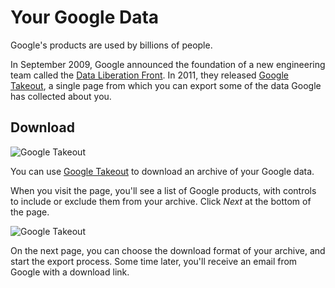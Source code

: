 # Your Google Data

Google's products are used by billions of people.

In September 2009, Google announced the foundation of a new engineering team called the [Data Liberation Front](http://en.wikipedia.org/wiki/Google_Data_Liberation_Front). In 2011, they released [Google Takeout](https://www.google.com/settings/takeout), a single page from which you can export some of the data Google has collected about you.

## Download

![Google Takeout ](docs/google_takeout.png)

You can use [Google Takeout](https://www.google.com/settings/takeout) to download an archive of your Google data.

When you visit the page, you'll see a list of Google products, with controls to include or exclude them from your archive. Click *Next* at the bottom of the page.

![Google Takeout ](docs/google_takeout_create.png)

On the next page, you can choose the download format of your archive, and start the export process. Some time later, you'll receive an email from Google with a download link.
